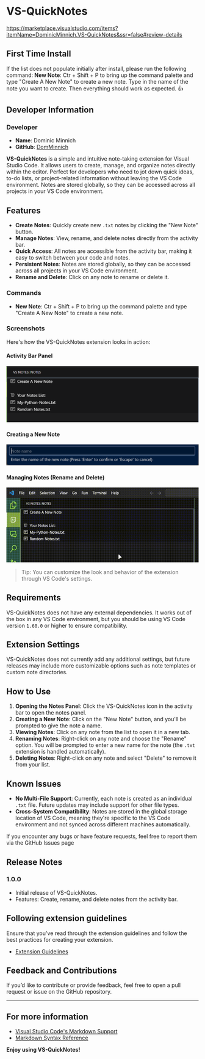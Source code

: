 # VS-QuickNotes

https://marketplace.visualstudio.com/items?itemName=DominicMinnich.VS-QuickNotes&ssr=false#review-details

## First Time Install

If the list does not populate initially after install, please run the following command:
**New Note**: Ctr + Shift + P to bring up the command palette and type "Create A New Note" to create a new note.
Type in the name of the note you want to create.
Then everything should work as expected. 👍

## Developer Information

### Developer

- **Name**: Dominic Minnich
- **GitHub**: [DomMinnich](https://github.com/DomMinnich)

**VS-QuickNotes** is a simple and intuitive note-taking extension for Visual Studio Code. It allows users to create, manage, and organize notes directly within the editor. Perfect for developers who need to jot down quick ideas, to-do lists, or project-related information without leaving the VS Code environment. Notes are stored globally, so they can be accessed across all projects in your VS Code environment.

## Features

- **Create Notes**: Quickly create new `.txt` notes by clicking the "New Note" button.
- **Manage Notes**: View, rename, and delete notes directly from the activity bar.
- **Quick Access**: All notes are accessible from the activity bar, making it easy to switch between your code and notes.
- **Persistent Notes**: Notes are stored globally, so they can be accessed across all projects in your VS Code environment.
- **Rename and Delete**: Click on any note to rename or delete it.

### Commands

- **New Note**: Ctr + Shift + P to bring up the command palette and type "Create A New Note" to create a new note.

### Screenshots

Here's how the VS-QuickNotes extension looks in action:

#### Activity Bar Panel

![VS-QuickNotes in Activity Bar](images/activityBar.png)

#### Creating a New Note

![Create New Note](images/createNote.png)

#### Managing Notes (Rename and Delete)

![Managing Notes](images/actions.gif)

> Tip: You can customize the look and behavior of the extension through VS Code's settings.

## Requirements

VS-QuickNotes does not have any external dependencies. It works out of the box in any VS Code environment, but you should be using VS Code version `1.60.0` or higher to ensure compatibility.

## Extension Settings

VS-QuickNotes does not currently add any additional settings, but future releases may include more customizable options such as note templates or custom note directories.

## How to Use

1. **Opening the Notes Panel**: Click the VS-QuickNotes icon in the activity bar to open the notes panel.
2. **Creating a New Note**: Click on the "New Note" button, and you'll be prompted to give the note a name.
3. **Viewing Notes**: Click on any note from the list to open it in a new tab.
4. **Renaming Notes**: Right-click on any note and choose the "Rename" option. You will be prompted to enter a new name for the note (the `.txt` extension is handled automatically).
5. **Deleting Notes**: Right-click on any note and select "Delete" to remove it from your list.

## Known Issues

- **No Multi-File Support**: Currently, each note is created as an individual `.txt` file. Future updates may include support for other file types.
- **Cross-System Compatibility**: Notes are stored in the global storage location of VS Code, meaning they're specific to the VS Code environment and not synced across different machines automatically.

If you encounter any bugs or have feature requests, feel free to report them via the GitHub Issues page

## Release Notes

### 1.0.0

- Initial release of VS-QuickNotes.
- Features: Create, rename, and delete notes from the activity bar.

## Following extension guidelines

Ensure that you've read through the extension guidelines and follow the best practices for creating your extension.

- [Extension Guidelines](https://code.visualstudio.com/api/references/extension-guidelines)

## Feedback and Contributions

If you’d like to contribute or provide feedback, feel free to open a pull request or issue on the GitHub repository.

---

## For more information

- [Visual Studio Code's Markdown Support](http://code.visualstudio.com/docs/languages/markdown)
- [Markdown Syntax Reference](https://help.github.com/articles/markdown-basics/)

**Enjoy using VS-QuickNotes!**
